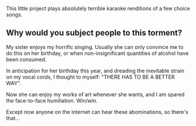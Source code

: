 This little project plays absolutely terrible karaoke renditions of a few choice songs.

## Why would you subject people to this torment?

My sister enjoys my horrific singing. Usually she can only convince me to do this on her birthday, or when non-insignificant quantities of alcohol have been consumed. 

In anticipation for her birthday this year, and dreading the inevitable strain on my vocal cords, I thought to myself: "THERE HAS TO BE A BETTER WAY".

Now she can enjoy my works of art whenever she wants, and I am spared the face-to-face humiliation. Win/win.

Except now anyone on the internet can hear these abominations, so there's that...
